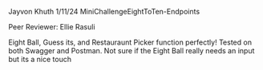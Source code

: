 Jayvon Khuth
1/11/24
MiniChallengeEightToTen-Endpoints

Peer Reviewer: Ellie Rasuli

Eight Ball, Guess its, and Restauraunt Picker function perfectly! Tested on both Swagger and Postman.
Not sure if the Eight Ball really needs an input but its a nice touch